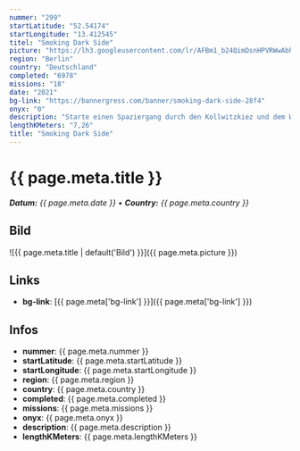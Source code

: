 ```yaml
---
nummer: "299"
startLatitude: "52.54174"
startLongitude: "13.412545"
titel: "Smoking Dark Side"
picture: "https://lh3.googleusercontent.com/lr/AFBm1_b24QimDsnHPVRWwAbheApqTErHzvU61L7ABz-LhoO-e141yqPcCXRpT2NgMooOuYC956DNEIblmXP8juLUUBQRnLwFyX-Ik2_WiRSIpJ3jDMjZo9NgtHvB9uYO6JUTCfpw-dZf_12PHZFP4JxfeIrH3V9-7ORFCwCShRxwqyhbBUyArAWRs4qpfRrAiF-zyC8ZoLDtgqecgW9IQdCUYts1UepeKdKNSOS5jHjTbVbidQF9E9-VXTTlsjbdxVM64Q_89cd-5d2e4uTWMJxeH2-xxneaVgVlS3mlgmPgC3I87AtuV4nXwW46LGdFeZqvXzl6LZsi22XDiJjjyq9ISqkGmTsOobgDIl-lGQ0UX5dOZWfB7qrnyuWrb91ggdJdq1u2Sm0L3s9lycPBUtfEr0JaUYf31V1qBvpwCSi0UvcmqFRsNsHYKf2zLlTVYPgE3MqTMD-PyEy5eeLbq1hhgSGi3nH4wpHhQNoYpeabe854s-axQf8m2XsY42Y60i7X2R0lYTnwWHERsLjtoh9_fPyPMyXzQn4Hn7qBDZcTqyQpSjlFEttbwBTbhK_RbryZhc00zNOg6Ls76tkl807uccVVOPkY3Q5eKc1fSCz7Hfv-au7jlP1zuDz9-e3DOvkOcy9-c0Ajy-6LTi0dRZEZeWWmRze4jiv4feWrjnuugRNCD7M6bEcw23-xwtfH-s0cAKdmXg5FN1g1WRrob4SgvZFOlul-7IWhUHKRXOBvbS0aPl4yCT0kg9nPpTvyuaQ42tF21IdVMsPLm3Ksd-VllF88Bv1NQE5vAQD04txqjcLg2EJi_YnTeN8Yt2wShrmQD56BgW2qVden2y-2Fy-7Q_MczAoSJ6G9vEcS"
region: "Berlin"
country: "Deutschland"
completed: "6978"
missions: "18"
date: "2021"
bg-link: "https://bannergress.com/banner/smoking-dark-side-28f4"
onyx: "0"
description: "Starte einen Spaziergang durch den Kollwitzkiez und dem Winsviertel\nStart ist U-Bahn Eberswalder Straße und endet bei der Tram Prenzlauer Allee / Ecke Knaackstraße"
lengthKMeters: "7,26"
title: "Smoking Dark Side"
---
```


# {{ page.meta.title }}
_**Datum:** {{ page.meta.date }} • **Country:** {{ page.meta.country }}_

## Bild
![{{ page.meta.title | default('Bild') }}]({{ page.meta.picture }})

## Links
- **bg-link**: [{{ page.meta['bg-link'] }}]({{ page.meta['bg-link'] }})

## Infos
- **nummer**: {{ page.meta.nummer }}
- **startLatitude**: {{ page.meta.startLatitude }}
- **startLongitude**: {{ page.meta.startLongitude }}
- **region**: {{ page.meta.region }}
- **country**: {{ page.meta.country }}
- **completed**: {{ page.meta.completed }}
- **missions**: {{ page.meta.missions }}
- **onyx**: {{ page.meta.onyx }}
- **description**: {{ page.meta.description }}
- **lengthKMeters**: {{ page.meta.lengthKMeters }}

